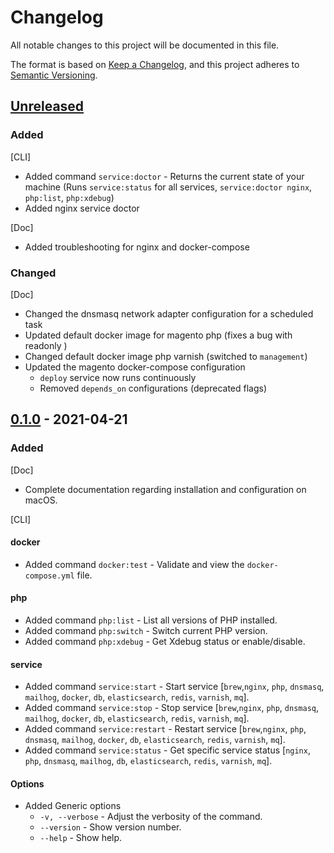 # Changelog
All notable changes to this project will be documented in this file.

The format is based on [Keep a Changelog](https://keepachangelog.com/en/1.1.0/),
and this project adheres to [Semantic Versioning](https://semver.org/spec/v2.0.0.html).






## [Unreleased]

### Added

[CLI]
- Added command `service:doctor` - Returns the current state of your machine (Runs `service:status` for all services, `service:doctor nginx`, `php:list`, `php:xdebug`)
- Added nginx service doctor

[Doc]
- Added troubleshooting for nginx and docker-compose

### Changed

[Doc]
- Changed the dnsmasq network adapter configuration for a scheduled task
- Updated default docker image for magento php (fixes a bug with readonly )
- Changed default docker image php varnish (switched to `management`)
- Updated the magento docker-compose configuration
  - `deploy` service now runs continuously
  - Removed `depends_on` configurations (deprecated flags)

## [0.1.0] - 2021-04-21

### Added
[Doc]
- Complete documentation regarding installation and configuration on macOS.

[CLI]
#### docker
- Added command `docker:test` - Validate and view the `docker-compose.yml` file.

#### php
- Added command `php:list` - List all versions of PHP installed.
- Added command `php:switch` - Switch current PHP version.
- Added command `php:xdebug` - Get Xdebug status or enable/disable.

#### service
- Added command `service:start` - Start service [`brew`,`nginx`, `php`, `dnsmasq`, `mailhog`, `docker`, `db`, `elasticsearch`, `redis`, `varnish`, `mq`].
- Added command `service:stop` - Stop service [`brew`,`nginx`, `php`, `dnsmasq`, `mailhog`, `docker`, `db`, `elasticsearch`, `redis`, `varnish`, `mq`].
- Added command `service:restart` - Restart service [`brew`,`nginx`, `php`, `dnsmasq`, `mailhog`, `docker`, `db`, `elasticsearch`, `redis`, `varnish`, `mq`].
- Added command `service:status` - Get specific service status [`nginx`, `php`, `dnsmasq`, `mailhog`, `db`, `elasticsearch`, `redis`, `varnish`, `mq`].

#### Options
- Added Generic options
	- `-v, --verbose` - Adjust the verbosity of the command.
	- `--version` - Show version number.
	- `--help` - Show help.






[Unreleased]: https://github.com/absolunet/pleaz/compare/0.1.0...HEAD
[0.1.0]:      https://github.com/absolunet/pleaz/releases/tag/0.1.0
